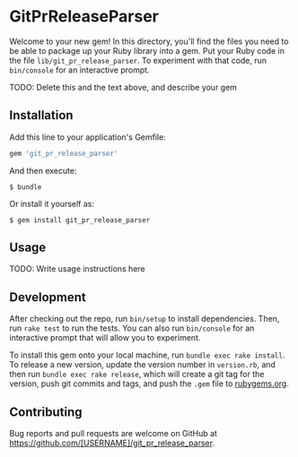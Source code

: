 # GitPrReleaseParser

Welcome to your new gem! In this directory, you'll find the files you need to be able to package up your Ruby library into a gem. Put your Ruby code in the file `lib/git_pr_release_parser`. To experiment with that code, run `bin/console` for an interactive prompt.

TODO: Delete this and the text above, and describe your gem

## Installation

Add this line to your application's Gemfile:

```ruby
gem 'git_pr_release_parser'
```

And then execute:

    $ bundle

Or install it yourself as:

    $ gem install git_pr_release_parser

## Usage

TODO: Write usage instructions here

## Development

After checking out the repo, run `bin/setup` to install dependencies. Then, run `rake test` to run the tests. You can also run `bin/console` for an interactive prompt that will allow you to experiment.

To install this gem onto your local machine, run `bundle exec rake install`. To release a new version, update the version number in `version.rb`, and then run `bundle exec rake release`, which will create a git tag for the version, push git commits and tags, and push the `.gem` file to [rubygems.org](https://rubygems.org).

## Contributing

Bug reports and pull requests are welcome on GitHub at https://github.com/[USERNAME]/git_pr_release_parser.
